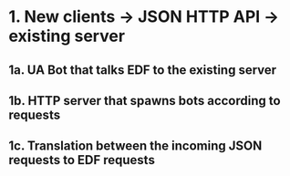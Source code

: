 # 1. New clients -> JSON HTTP API -> existing server

## 1a. UA Bot that talks EDF to the existing server

## 1b. HTTP server that spawns bots according to requests

## 1c. Translation between the incoming JSON requests to EDF requests
